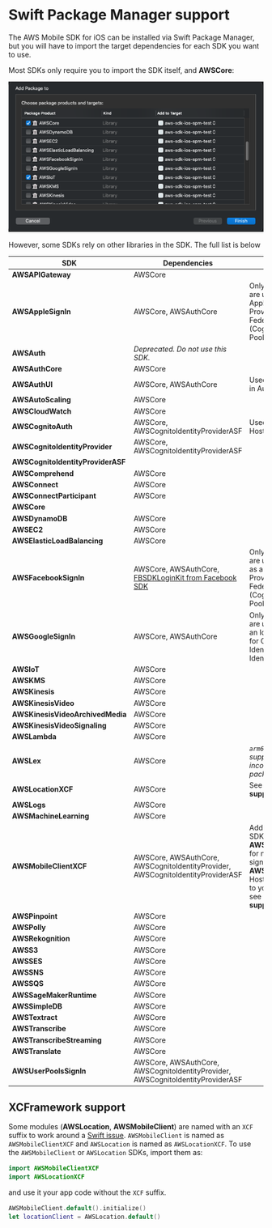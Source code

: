 # Swift Package Manager support

The AWS Mobile SDK for iOS can be installed via Swift Package Manager, but you will have to import the target dependencies for each SDK you want to use.

Most SDKs only require you to import the SDK itself, and **AWSCore**:

![Select dependencies](readme-images/spm-dependencies-select.png)

However, some SDKs rely on other libraries in the SDK. The full list is below

| SDK | Dependencies | Notes |
| --- | ------------ | ----- |
| **AWSAPIGateway** | AWSCore |
| **AWSAppleSignIn** | AWSCore, AWSAuthCore | Only needed if you are using Sign In With Apple as an Identity Provider for Cognito Federated Identities (Cognito Identity Pools)
| **AWSAuth** | _Deprecated. Do not use this SDK._ |
| **AWSAuthCore** | AWSCore | 
| **AWSAuthUI** | AWSCore, AWSAuthCore | Used for native drop-in Auth UI
| **AWSAutoScaling** | AWSCore |
| **AWSCloudWatch** | AWSCore |
| **AWSCognitoAuth** | AWSCore, AWSCognitoIdentityProviderASF | Used for Cognito HostedUI
| **AWSCognitoIdentityProvider** | AWSCore, AWSCognitoIdentityProviderASF |
| **AWSCognitoIdentityProviderASF** |  |
| **AWSComprehend** | AWSCore |
| **AWSConnect** | AWSCore |
| **AWSConnectParticipant** | AWSCore |
| **AWSCore** |  |
| **AWSDynamoDB** | AWSCore |
| **AWSEC2** | AWSCore |
| **AWSElasticLoadBalancing** | AWSCore |
| **AWSFacebookSignIn** | AWSCore, AWSAuthCore, [FBSDKLoginKit from Facebook SDK](https://github.com/facebook/facebook-ios-sdk/) | Only needed if you are using Facebook as an Identity Provider for Cognito Federated Identities (Cognito Identity Pools).
| **AWSGoogleSignIn** | AWSCore, AWSAuthCore | Only needed if you are using Google as an Identity Provider for Cognito Federated Identities (Cognito Identity Pools)
| **AWSIoT** | AWSCore |
| **AWSKMS** | AWSCore |
| **AWSKinesis** | AWSCore |
| **AWSKinesisVideo** | AWSCore |
| **AWSKinesisVideoArchivedMedia** | AWSCore |
| **AWSKinesisVideoSignaling** | AWSCore |
| **AWSLambda** | AWSCore |
| **AWSLex** | AWSCore | _`arm64` architecture not supported due to an incompatibility with a packaged binary_
| **AWSLocationXCF** | AWSCore | See **XCFramework support** note below
| **AWSLogs** | AWSCore |
| **AWSMachineLearning** | AWSCore |
| **AWSMobileClientXCF** | AWSCore, AWSAuthCore, AWSCognitoIdentityProvider, AWSCognitoIdentityProviderASF | Add additional auth SDKs (e.g., **AWSUserPoolsSignIn** for native User Pools sign in, or **AWSCognitoAuth** for HostedUI) according to your use case. Also see **XCFramework support** note below.
| **AWSPinpoint** | AWSCore |
| **AWSPolly** | AWSCore |
| **AWSRekognition** | AWSCore |
| **AWSS3** | AWSCore |
| **AWSSES** | AWSCore |
| **AWSSNS** | AWSCore |
| **AWSSQS** | AWSCore |
| **AWSSageMakerRuntime** | AWSCore |
| **AWSSimpleDB** | AWSCore |
| **AWSTextract** | AWSCore |
| **AWSTranscribe** | AWSCore |
| **AWSTranscribeStreaming** | AWSCore |
| **AWSTranslate** | AWSCore |
| **AWSUserPoolsSignIn** | AWSCore, AWSAuthCore, AWSCognitoIdentityProvider, AWSCognitoIdentityProviderASF |

## XCFramework support

Some modules (**AWSLocation**, **AWSMobileClient**) are named with an `XCF` suffix to work around a [Swift issue](https://bugs.swift.org/browse/SR-11704). `AWSMobileClient` is named as `AWSMobileClientXCF` and `AWSLocation` is named as `AWSLocationXCF`. To use the `AWSMobileClient` or `AWSLocation` SDKs, import them as:

```swift
import AWSMobileClientXCF
import AWSLocationXCF
```

and use it your app code without the `XCF` suffix.

```swift
AWSMobileClient.default().initialize() 
let locationClient = AWSLocation.default()
```
